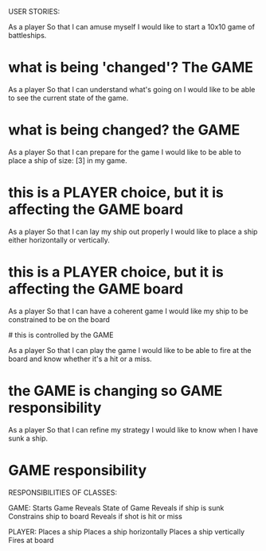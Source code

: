 USER STORIES:

As a player
So that I can amuse myself
I would like to start a 10x10 game of battleships.

# what is being 'changed'? The GAME


As a player
So that I can understand what's going on
I would like to be able to see the current state of the game.

# what is being changed? the GAME

As a player
So that I can prepare for the game
I would like to be able to place a ship of size: [3] in my game.

# this is a PLAYER choice, but it is affecting the GAME board


As a player
So that I can lay my ship out properly
I would like to place a ship either horizontally or vertically.

# this is a PLAYER choice, but it is affecting the GAME board

As a player
So that I can have a coherent game
I would like my ship to be constrained to be on the board

# this is controlled by the GAME

As a player
So that I can play the game
I would like to be able to fire at the board and know whether it's a hit or a miss.

# the GAME is changing so GAME responsibility

As a player
So that I can refine my strategy
I would like to know when I have sunk a ship.

# GAME responsibility


RESPONSIBILITIES OF CLASSES:

GAME:
Starts Game
Reveals State of Game
Reveals if ship is sunk
Constrains ship to board
Reveals if shot is hit or miss

PLAYER:
Places a ship
Places a ship horizontally
Places a ship vertically
Fires at board
